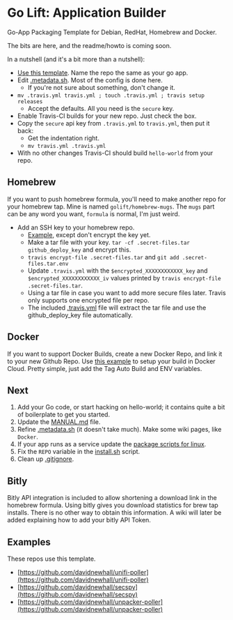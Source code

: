 Go Lift: Application Builder
===

Go-App Packaging Template for Debian, RedHat, Homebrew and Docker.


The bits are here, and the readme/howto is coming soon.

In a nutshell (and it's a bit more than a nutshell):
-   [Use this template](https://help.github.com/en/articles/creating-a-repository-from-a-template). Name the repo the same as your go app.
-   Edit [.metadata.sh](https://github.com/golift/application-builder/tree/master/.metadata.sh). Most of the config is done here.
    -   If you're not sure about something, don't change it.
-   `mv .travis.yml travis.yml ; touch .travis.yml ; travis setup releases`
    -   Accept the defaults. All you need is the `secure` key.
-   Enable Travis-CI builds for your new repo. Just check the box.
-   Copy the `secure` api key from `.travis.yml` to `travis.yml`, then put it back:
    -   Get the indentation right.
    -   `mv travis.yml .travis.yml`
-   With no other changes Travis-CI should build `hello-world` from your repo.

Homebrew
---
If you want to push homebrew formula, you'll need to make another repo for your homebrew tap.
Mine is named `golift/homebrew-mugs`. The `mugs` part can be any word you want, `formula` is normal, I'm just weird.
-   Add an SSH key to your homebrew repo.
    -   [Example](https://github.com/alrra/travis-scripts/blob/master/docs/github-deploy-keys.md), except don't encrypt the key yet.
    -   Make a tar file with your key. `tar -cf .secret-files.tar github_deploy_key` and encrypt this.
    -   `travis encrypt-file .secret-files.tar` and `git add .secret-files.tar.env`
    -   Update `.travis.yml` with the `$encrypted_XXXXXXXXXXXX_key` and `$encrypted_XXXXXXXXXXXX_iv` values printed by `travis encrypt-file .secret-files.tar`.
    -   Using a tar file in case you want to add more secure files later. Travis only supports one encrypted file per repo.
    -   The included [.travis.yml](.travis.yml) file will extract the tar file and use the github_deploy_key file automatically.

Docker
---
If you want to support Docker Builds, create a new Docker Repo, and link it to your new
Github Repo. Use [this example](https://github.com/golift/application-builder/tree/master/init/docker/hooks) to setup your build in Docker Cloud. Pretty simple, just add the Tag Auto Build and ENV variables.

Next
---
1.  Add your Go code, or start hacking on hello-world; it contains quite a bit of boilerplate to get you started.
1.  Update the [MANUAL.md](https://github.com/golift/application-builder/tree/master/examples/MANUAL.md) file.
1.  Refine [.metadata.sh](https://github.com/golift/application-builder/tree/master/.metadata.sh) (it doesn't take much). Make some wiki pages, like `Docker`.
1.  If your app runs as a service update the [package scripts for linux](https://github.com/golift/application-builder/tree/master/scripts).
1.  Fix the `REPO` variable in the [install.sh](https://github.com/golift/application-builder/blob/master/scripts/install.sh) script.
1.  Clean up [.gitignore](https://github.com/golift/application-builder/blob/master/.gitignore).

Bitly
---

Bitly API integration is included to allow shortening a download link in the homebrew formula.
Using bitly gives you download statistics for brew tap installs.
There is no other way to obtain this information.
A wiki will later be added explaining how to add your bitly API Token.

Examples
---
These repos use this template.
-   [https://github.com/davidnewhall/unifi-poller](https://github.com/davidnewhall/unifi-poller)
-   [https://github.com/davidnewhall/secspy](https://github.com/davidnewhall/secspy)
-   [https://github.com/davidnewhall/unpacker-poller](https://github.com/davidnewhall/unpacker-poller)
